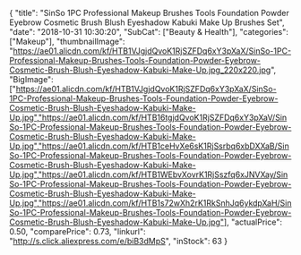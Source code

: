 {
	"title": "SinSo 1PC Professional Makeup Brushes Tools Foundation Powder Eyebrow Cosmetic Brush Blush Eyeshadow Kabuki Make Up Brushes Set",
	"date": "2018-10-31 10:30:20",
	"SubCat": ["Beauty & Health"],
	"categories": ["Makeup"],
	"thumbnailImage": "https://ae01.alicdn.com/kf/HTB1VJgjdQvoK1RjSZFDq6xY3pXaX/SinSo-1PC-Professional-Makeup-Brushes-Tools-Foundation-Powder-Eyebrow-Cosmetic-Brush-Blush-Eyeshadow-Kabuki-Make-Up.jpg_220x220.jpg",
	"BigImage": ["https://ae01.alicdn.com/kf/HTB1VJgjdQvoK1RjSZFDq6xY3pXaX/SinSo-1PC-Professional-Makeup-Brushes-Tools-Foundation-Powder-Eyebrow-Cosmetic-Brush-Blush-Eyeshadow-Kabuki-Make-Up.jpg","https://ae01.alicdn.com/kf/HTB16tgjdQvoK1RjSZFDq6xY3pXaV/SinSo-1PC-Professional-Makeup-Brushes-Tools-Foundation-Powder-Eyebrow-Cosmetic-Brush-Blush-Eyeshadow-Kabuki-Make-Up.jpg","https://ae01.alicdn.com/kf/HTB1ceHvXe6sK1RjSsrbq6xbDXXaB/SinSo-1PC-Professional-Makeup-Brushes-Tools-Foundation-Powder-Eyebrow-Cosmetic-Brush-Blush-Eyeshadow-Kabuki-Make-Up.jpg","https://ae01.alicdn.com/kf/HTB1WEbvXovrK1RjSszfq6xJNVXay/SinSo-1PC-Professional-Makeup-Brushes-Tools-Foundation-Powder-Eyebrow-Cosmetic-Brush-Blush-Eyeshadow-Kabuki-Make-Up.jpg","https://ae01.alicdn.com/kf/HTB1s72wXh2rK1RkSnhJq6ykdpXaH/SinSo-1PC-Professional-Makeup-Brushes-Tools-Foundation-Powder-Eyebrow-Cosmetic-Brush-Blush-Eyeshadow-Kabuki-Make-Up.jpg"],
	"actualPrice": 0.50,
	"comparePrice": 0.73,
	"linkurl": "http://s.click.aliexpress.com/e/biB3dMpS",
	"inStock": 63
}
